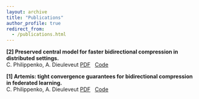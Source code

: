 ```yaml
---
layout: archive
title: "Publications"
author_profile: true
redirect_from:
  - /publications.html
---
```


**[2] Preserved central model for faster bidirectional compression in distributed settings.**  
C. Philippenko, A. Dieuleveut
[PDF](https://arxiv.org/abs/2102.12528) &nbsp;
[Code](https://github.com/philipco/mcm-bidirectional-compression)

**[1] Artemis: tight convergence guarantees for bidirectional compression in federated learning.**  
C. Philippenko, A. Dieuleveut 
[PDF](https://arxiv.org/abs/2006.14591) &nbsp;
[Code](https://github.com/philipco/artemis-bidirectional-compression) &nbsp;

